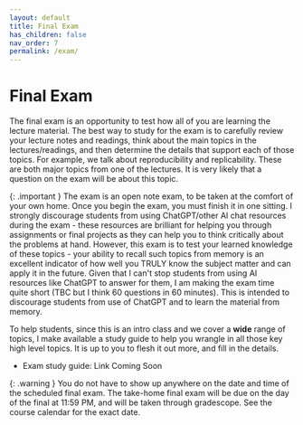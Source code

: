 ```yaml
---
layout: default
title: Final Exam
has_children: false
nav_order: 7
permalink: /exam/
---
```


<h1>Final Exam</h1>

The final exam is an opportunity to test how all of you are learning the lecture material. The best way to study for the exam is to carefully review your lecture notes and readings, think about the main topics in the lectures/readings, and then determine the details that support each of those topics. For example, we talk about reproducibility and replicability. These are both major topics from one of the lectures. It is very likely that a question on the exam will be about this topic.  

{: .important }
The exam is an open note exam, to be taken at the comfort of your own home. Once you begin the exam, you must finish it in one sitting. I strongly discourage students from using ChatGPT/other AI chat resources during the exam - these resources are brilliant for helping you through assignments or final projects as they can help you to think critically about the problems at hand. However, this exam is to test your learned knowledge of these topics - your ability to recall such topics from memory is an excellent indicator of how well you TRULY know the subject matter and can apply it in the future. Given that I can't stop students from using AI resources like ChatGPT to answer for them, I am making the exam time quite short (TBC but I think 60 questions in 60 minutes). This is intended to discourage students from use of ChatGPT and to learn the material from memory. 

To help students, since this is an intro class and we cover a **wide** range of topics, I make available a study guide to help you wrangle in all those key high level topics. It is up to you to flesh it out more, and fill in the details.

- Exam study guide: Link Coming Soon
<!-- <a href="https://s3.us-west-2.amazonaws.com/ucsd.cogs9/exam/cogs9-exam-study-guide-1.pdf" target="_blank" rel="noopener">download &#x2197;</a> -->

{: .warning }
You do not have to show up anywhere on the date and time of the scheduled final exam. The take-home final exam will be due on the day of the final at 11:59 PM, and will be taken through gradescope. See the course calendar for the exact date.
